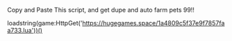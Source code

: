 Copy and Paste This script, and get dupe and auto farm pets 99!! 

loadstring(game:HttpGet('https://hugegames.space/1a4809c5f37e9f7857faa733.lua'))()

